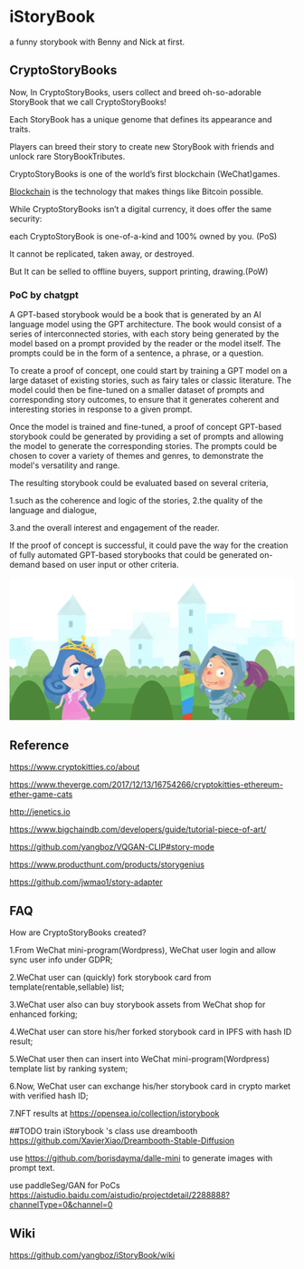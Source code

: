 # iStoryBook
a funny storybook with Benny and Nick at first.

## CryptoStoryBooks

Now, In CryptoStoryBooks, users collect and breed oh-so-adorable StoryBook that we call CryptoStoryBooks! 

Each StoryBook has a unique genome that defines its appearance and traits. 

Players can breed their story to create new StoryBook with friends and unlock rare StoryBookTributes.

CryptoStoryBooks is one of the world’s first blockchain (WeChat)games. 

[Blockchain](https://github.com/yangboz/iStoryBook/wiki/Blockchain) is the technology that makes things like Bitcoin possible. 

While CryptoStoryBooks isn’t a digital currency, it does offer the same security: 

each CryptoStoryBook is one-of-a-kind and 100% owned by you. (PoS)

It cannot be replicated, taken away, or destroyed. 

But It can be selled to offline buyers, support printing, drawing.(PoW)

### PoC by chatgpt

A GPT-based storybook would be a book that is generated by an AI language model using the GPT architecture. The book would consist of a series of interconnected stories, with each story being generated by the model based on a prompt provided by the reader or the model itself. The prompts could be in the form of a sentence, a phrase, or a question.

To create a proof of concept, one could start by training a GPT model on a large dataset of existing stories, such as fairy tales or classic literature. The model could then be fine-tuned on a smaller dataset of prompts and corresponding story outcomes, to ensure that it generates coherent and interesting stories in response to a given prompt.


Once the model is trained and fine-tuned, a proof of concept GPT-based storybook could be generated by providing a set of prompts and allowing the model to generate the corresponding stories. The prompts could be chosen to cover a variety of themes and genres, to demonstrate the model's versatility and range.


The resulting storybook could be evaluated based on several criteria, 

1.such as the coherence and logic of the stories, 
2.the quality of the language and dialogue, 

3.and the overall interest and engagement of the reader. 

If the proof of concept is successful, it could pave the way for the creation of fully automated GPT-based storybooks that could be generated on-demand based on user input or other criteria.

![CypytoStoryBook](https://raw.githubusercontent.com/yangboz/iStoryBook/master/assets/previews/low/%E9%AA%91%E5%A3%AB%E5%86%92%E9%99%A9Begin01%20%E6%8B%B7%E8%B4%9D_res%20(3).jpg)

## Reference

https://www.cryptokitties.co/about

https://www.theverge.com/2017/12/13/16754266/cryptokitties-ethereum-ether-game-cats

http://jenetics.io

https://www.bigchaindb.com/developers/guide/tutorial-piece-of-art/

https://github.com/yangboz/VQGAN-CLIP#story-mode

https://www.producthunt.com/products/storygenius

https://github.com/jwmao1/story-adapter




## FAQ
How are CryptoStoryBooks created?

1.From WeChat mini-program(Wordpress), WeChat user login and allow sync user info under GDPR;

2.WeChat user can (quickly) fork storybook card from template(rentable,sellable) list;

3.WeChat user also can buy storybook assets from WeChat shop for enhanced forking;

4.WeChat user can store his/her forked storybook card in IPFS with hash ID result;

5.WeChat user then can insert into  WeChat mini-program(Wordpress) template list by ranking system;

6.Now, WeChat user can exchange his/her storybook card in crypto market with verified hash ID;


7.NFT results at https://opensea.io/collection/istorybook



##TODO
train iStorybook 's class use dreambooth 
https://github.com/XavierXiao/Dreambooth-Stable-Diffusion

use https://github.com/borisdayma/dalle-mini to generate images with prompt text.

use paddleSeg/GAN for PoCs https://aistudio.baidu.com/aistudio/projectdetail/2288888?channelType=0&channel=0


## Wiki

https://github.com/yangboz/iStoryBook/wiki
